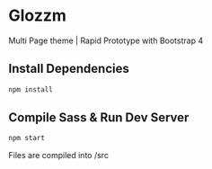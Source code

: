 # Glozzm
Multi Page theme | Rapid Prototype with Bootstrap 4

## Install Dependencies

```bash
npm install 
```

## Compile Sass & Run Dev Server

```bash
npm start
```

Files are compiled into /src
